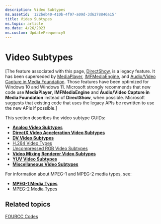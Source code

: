 ```yaml
---
description: Video Subtypes
ms.assetid: '122beb40-410b-4f97-a09d-3d6278846a15'
title: Video Subtypes
ms.topic: article
ms.date: 4/26/2023
ms.custom: UpdateFrequency5
---
```


# Video Subtypes

\[The feature associated with this page, [DirectShow](/windows/win32/directshow/directshow), is a legacy feature. It has been superseded by [MediaPlayer](/uwp/api/Windows.Media.Playback.MediaPlayer), [IMFMediaEngine](/windows/win32/api/mfmediaengine/nn-mfmediaengine-imfmediaengine), and [Audio/Video Capture in Media Foundation](windows/win32/medfound/audio-video-capture-in-media-foundation). Those features have been optimized for Windows 10 and Windows 11. Microsoft strongly recommends that new code use **MediaPlayer**, **IMFMediaEngine** and **Audio/Video Capture in Media Foundation** instead of **DirectShow**, when possible. Microsoft suggests that existing code that uses the legacy APIs be rewritten to use the new APIs if possible.\]

This section describes the video subtype GUIDs:

-   [**Analog Video Subtypes**](analog-video-subtypes.md)
-   [**DirectX Video Acceleration Video Subtypes**](directx-video-acceleration-video-subtypes.md)
-   [**DV Video Subtypes**](dv-video-subtypes.md)
-   [H.264 Video Types](h-264-video-types.md)
-   [Uncompressed RGB Video Subtypes](uncompressed-rgb-video-subtypes.md)
-   [**Video Mixing Renderer Video Subtypes**](video-mixing-renderer-video-subtypes.md)
-   [**YUV Video Subtypes**](yuv-video-subtypes.md)
-   [**Miscellaneous Video Subtypes**](miscellaneous-video-subtypes.md)

For information about MPEG-1 and MPEG-2 media types, see:

-   [**MPEG-1 Media Types**](mpeg-1-media-types.md)
-   [MPEG-2 Media Types](mpeg-2-media-types.md)

## Related topics

<dl> <dt>

[FOURCC Codes](fourcc-codes.md)
</dt> </dl>

 

 



